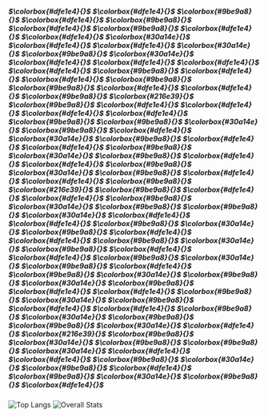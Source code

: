 

##### $\colorbox{#dfe1e4}{}$ $\colorbox{#dfe1e4}{}$ $\colorbox{#9be9a8}{}$ $\colorbox{#dfe1e4}{}$ $\colorbox{#9be9a8}{}$ $\colorbox{#dfe1e4}{}$ $\colorbox{#9be9a8}{}$ $\colorbox{#dfe1e4}{}$ $\colorbox{#dfe1e4}{}$ $\colorbox{#30a14e}{}$ $\colorbox{#dfe1e4}{}$ $\colorbox{#dfe1e4}{}$ $\colorbox{#30a14e}{}$ $\colorbox{#9be9a8}{}$ $\colorbox{#30a14e}{}$ $\colorbox{#dfe1e4}{}$ $\colorbox{#dfe1e4}{}$ $\colorbox{#dfe1e4}{}$ $\colorbox{#dfe1e4}{}$ $\colorbox{#9be9a8}{}$ $\colorbox{#dfe1e4}{}$ $\colorbox{#dfe1e4}{}$ $\colorbox{#9be9a8}{}$ $\colorbox{#9be9a8}{}$ $\colorbox{#dfe1e4}{}$ $\colorbox{#dfe1e4}{}$ $\colorbox{#9be9a8}{}$ $\colorbox{#216e39}{}$ $\colorbox{#9be9a8}{}$ $\colorbox{#dfe1e4}{}$ $\colorbox{#dfe1e4}{}$ $\colorbox{#dfe1e4}{}$ $\colorbox{#dfe1e4}{}$ $\colorbox{#9be9a8}{}$ $\colorbox{#9be9a8}{}$ $\colorbox{#30a14e}{}$ $\colorbox{#9be9a8}{}$ $\colorbox{#dfe1e4}{}$ $\colorbox{#30a14e}{}$ $\colorbox{#9be9a8}{}$ $\colorbox{#dfe1e4}{}$ $\colorbox{#dfe1e4}{}$ $\colorbox{#9be9a8}{}$ $\colorbox{#30a14e}{}$ $\colorbox{#9be9a8}{}$ $\colorbox{#dfe1e4}{}$ $\colorbox{#dfe1e4}{}$ $\colorbox{#9be9a8}{}$ $\colorbox{#30a14e}{}$ $\colorbox{#9be9a8}{}$ $\colorbox{#dfe1e4}{}$ $\colorbox{#dfe1e4}{}$ $\colorbox{#9be9a8}{}$ $\colorbox{#216e39}{}$ $\colorbox{#9be9a8}{}$ $\colorbox{#dfe1e4}{}$ $\colorbox{#dfe1e4}{}$ $\colorbox{#9be9a8}{}$ $\colorbox{#30a14e}{}$ $\colorbox{#9be9a8}{}$ $\colorbox{#9be9a8}{}$ $\colorbox{#30a14e}{}$ $\colorbox{#dfe1e4}{}$ $\colorbox{#dfe1e4}{}$ $\colorbox{#9be9a8}{}$ $\colorbox{#30a14e}{}$ $\colorbox{#9be9a8}{}$ $\colorbox{#dfe1e4}{}$ $\colorbox{#dfe1e4}{}$ $\colorbox{#9be9a8}{}$ $\colorbox{#30a14e}{}$ $\colorbox{#9be9a8}{}$ $\colorbox{#dfe1e4}{}$ $\colorbox{#dfe1e4}{}$ $\colorbox{#9be9a8}{}$ $\colorbox{#30a14e}{}$ $\colorbox{#9be9a8}{}$ $\colorbox{#dfe1e4}{}$ $\colorbox{#9be9a8}{}$ $\colorbox{#30a14e}{}$ $\colorbox{#9be9a8}{}$ $\colorbox{#30a14e}{}$ $\colorbox{#9be9a8}{}$ $\colorbox{#dfe1e4}{}$ $\colorbox{#dfe1e4}{}$ $\colorbox{#9be9a8}{}$ $\colorbox{#30a14e}{}$ $\colorbox{#9be9a8}{}$ $\colorbox{#dfe1e4}{}$ $\colorbox{#dfe1e4}{}$ $\colorbox{#9be9a8}{}$ $\colorbox{#30a14e}{}$ $\colorbox{#9be9a8}{}$ $\colorbox{#9be9a8}{}$ $\colorbox{#30a14e}{}$ $\colorbox{#dfe1e4}{}$ $\colorbox{#216e39}{}$ $\colorbox{#9be9a8}{}$ $\colorbox{#30a14e}{}$ $\colorbox{#9be9a8}{}$ $\colorbox{#9be9a8}{}$ $\colorbox{#30a14e}{}$ $\colorbox{#dfe1e4}{}$ $\colorbox{#dfe1e4}{}$ $\colorbox{#9be9a8}{}$ $\colorbox{#30a14e}{}$ $\colorbox{#9be9a8}{}$ $\colorbox{#dfe1e4}{}$ $\colorbox{#9be9a8}{}$ $\colorbox{#30a14e}{}$ $\colorbox{#9be9a8}{}$ $\colorbox{#dfe1e4}{}$ 





![Top Langs](https://github-readme-stats.vercel.app/api/top-langs/?username=viktor-dimitrov&layout=compact) ![Overall Stats](https://github-readme-stats.vercel.app/api?username=viktor-dimitrov&count_private=true&show_icons=true&hide=issues,contribs)













